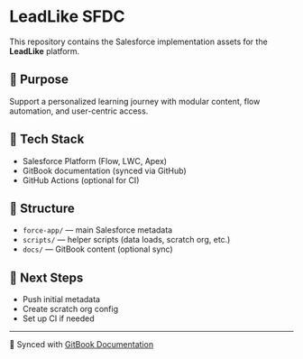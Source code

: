 # LeadLike SFDC

This repository contains the Salesforce implementation assets for the **LeadLike** platform.

## 🌟 Purpose
Support a personalized learning journey with modular content, flow automation, and user-centric access.

## 🔧 Tech Stack
- Salesforce Platform (Flow, LWC, Apex)
- GitBook documentation (synced via GitHub)
- GitHub Actions (optional for CI)

## 📁 Structure
- `force-app/` — main Salesforce metadata
- `scripts/` — helper scripts (data loads, scratch org, etc.)
- `docs/` — GitBook content (optional sync)

## 🚀 Next Steps
- Push initial metadata
- Create scratch org config
- Set up CI if needed

---
🔄 Synced with [GitBook Documentation](https://app.gitbook.com/o/...)  
